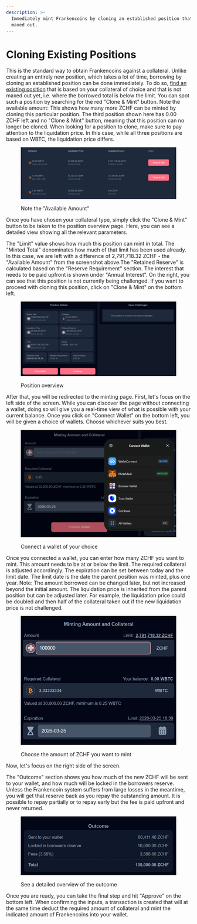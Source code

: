 ```yaml
---
description: >-
  Immediately mint Frankencoins by cloning an established position that is not
  maxed out.
---
```


# Cloning Existing Positions

This is the standard way to obtain Frankencoins against a collateral. Unlike creating an entirely new position, which takes a lot of time, borrowing by cloning an established position can be done immediately. To do so, [find an existing position](https://app.frankencoin.com/positions) that is based on your collateral of choice and that is not maxed out yet, i.e. where the borrowed total is below the limit. You can spot such a position by searching for the red "Clone & Mint" button. Note the available amount: This shows how many more ZCHF can be minted by cloning this particular position. The third position shown here has 0.00 ZCHF left and no "Clone & Mint" button, meaning that this position can no longer be cloned. When looking for a position to clone, make sure to pay attention to the liquidation price. In this case, while all three positions are based on WBTC, the liquidation price differs.&#x20;

<figure><img src="../.gitbook/assets/kuva (2) (1).png" alt=""><figcaption><p>Note the "Available Amount"</p></figcaption></figure>

Once you have chosen your collateral type, simply click the "Clone & Mint" button to be taken to the position overview page. Here, you can see a detailed view showing all the relevant parameters.&#x20;

The "Limit" value shows how much this position can mint in total. The "Minted Total" denominates how much of that limit has been used already. In this case, we are left with a difference of 2,791,718.32 ZCHF - the "Available Amount" from the screenshot above.The "Retained Reserve" is calculated based on the "Reserve Requirement" section. The interest that needs to be paid upfront is shown under "Annual Interest". On the right, you can see that this position is not currently being challenged. If you want to proceed with cloning this position, click on "Clone & Mint" on the bottom left.&#x20;

<figure><img src="../.gitbook/assets/kuva (10) (1).png" alt=""><figcaption><p>Position overview</p></figcaption></figure>

After that, you will be redirected to the minting page. First, let's focus on the left side of the screen. While you can discover the page without connecting a wallet, doing so will give you a real-time view of what is possible with your current balance. Once you click on "Connect Wallet" on the bottom left, you will be given a choice of wallets. Choose whichever suits you best.&#x20;

<figure><img src="../.gitbook/assets/kuva (4) (1).png" alt=""><figcaption><p>Connect a wallet of your choice</p></figcaption></figure>

Once you connected a wallet, you can enter how many ZCHF you want to mint. This amount needs to be at or below the limit. The required collateral is adjusted accordingly. The expiration can be set between today and the limit date. The limit date is the date the parent position was minted, plus one year. Note: The amount borrowed can be changed later, but not increased beyond the initial amount. The liquidation price is inherited from the parent position but can be adjusted later. For example, the liquidation price could be doubled and then half of the collateral taken out if the new liquidation price is not challenged.&#x20;

<figure><img src="../.gitbook/assets/kuva (6) (1).png" alt=""><figcaption><p>Choose the amount of ZCHF you want to mint</p></figcaption></figure>

Now, let's focus on the right side of the screen.&#x20;

The "Outcome" section shows you how much of the new ZCHF will be sent to your wallet, and how much will be locked in the borrowers reserve. Unless the Frankencoin system suffers from large losses in the meantime, you will get that reserve back as you repay the outstanding amount. It is possible to repay partially or to repay early but the fee is paid upfront and never returned.

<figure><img src="../.gitbook/assets/kuva (8) (1).png" alt=""><figcaption><p>See a detailed overview of the outcome</p></figcaption></figure>

Once you are ready, you can take the final step and hit "Approve" on the bottom left. When confirming the inputs, a transaction is created that will at the same time deduct the required amount of collateral and mint the indicated amount of Frankencoins into your wallet.&#x20;

